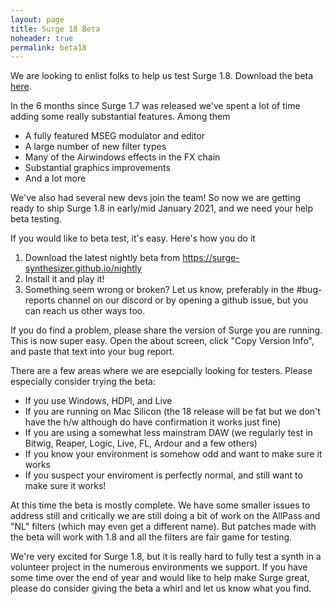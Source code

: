 ```yaml
---
layout: page
title: Surge 18 Beta
noheader: true
permalink: beta18
---
```


We are looking to enlist folks to help us test Surge 1.8. Download the beta
<a href="/nightly">here</a>.

In the 6 months since Surge 1.7 was released we've spent a lot of time adding
some really substantial features. Among them

- A fully featured MSEG modulator and editor
- A large number of new filter types
- Many of the Airwindows effects in the FX chain
- Substantial graphics improvements
- And a lot more

We've also had several new devs join the team! So now we are getting ready
to ship Surge 1.8 in early/mid January 2021, and we need your help beta testing.

If you would like to beta test, it's easy. Here's how you do it

1. Download the latest nightly beta from https://surge-synthesizer.github.io/nightly
2. Install it and play it!
3. Something seem wrong or broken? Let us know, preferably in the #bug-reports 
   channel on our discord or by opening a github issue, but you can reach us other
   ways too.

If you do find a problem, please share the version of Surge you are running. This
is now super easy. Open the about screen, click "Copy Version Info", and paste that
text into your bug report.

There are a few areas where we are esepcially looking for testers. Please especially
consider trying the beta:
- If you use Windows, HDPI, and Live
- If you are running on Mac Silicon (the 18 release will be fat but we don't have the h/w
  although do have confirmation it works just fine)
- If you are using a somewhat less mainstram DAW (we regularly test in Bitwig, Reaper, Logic, Live,
  FL, Ardour and a few others)
- If you know your environment is somehow odd and want to make sure it works
- If you suspect your enviroment is perfectly normal, and still want to make sure it works!

At this time the beta is mostly complete. We have some smaller issues to address still
and critically we are still doing a bit of work on the AllPass and "NL" filters (which
may even get a different name). But patches made with the beta will work with 1.8 and
all the filters are fair game for testing.

We're very excited for Surge 1.8, but it is really hard to fully test a synth in a volunteer
project in the numerous environments we support. If you have some time over the end of year
and would like to help make Surge great, please do consider giving the beta a whirl and let 
us know what you find.

